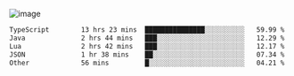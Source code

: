 ![image](https://github-profile-trophy.vercel.app/?username=CMOISDEAD&theme=kimbie_dark&row=1&no-frame=true&margin-w=15&margin-h=15)
<!--START_SECTION:waka-->

```txt
TypeScript        13 hrs 23 mins  ███████████████░░░░░░░░░░   59.99 %
Java              2 hrs 44 mins   ███░░░░░░░░░░░░░░░░░░░░░░   12.29 %
Lua               2 hrs 42 mins   ███░░░░░░░░░░░░░░░░░░░░░░   12.17 %
JSON              1 hr 38 mins    ██░░░░░░░░░░░░░░░░░░░░░░░   07.34 %
Other             56 mins         █░░░░░░░░░░░░░░░░░░░░░░░░   04.21 %
```

<!--END_SECTION:waka--> 
